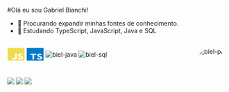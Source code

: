  #Olá eu sou Gabriel Bianchi!

- 👀 Procurando expandir minhas fontes de conhecimento.
- 🌱 Estudando TypeScript, JavaScript, Java e SQL

<div style="display: inline_block"><br>
  <img align="center" alt="biel-Js" height="30" width="40" src="https://raw.githubusercontent.com/devicons/devicon/master/icons/javascript/javascript-plain.svg">
  <img align="center" alt="biel-Ts" height="30" width="40" src="https://raw.githubusercontent.com/devicons/devicon/master/icons/typescript/typescript-plain.svg">
  <img align="center" alt="biel-java" height="30" width="40" src="https://cdn.jsdelivr.net/gh/devicons/devicon/icons/java/java-original.svg" />
  <img align="center" alt="biel-sql" height="30" width="40" src="https://cdn.jsdelivr.net/gh/devicons/devicon/icons/mysql/mysql-plain-wordmark.svg" />
 <img align="right" alt="biel-pic" height="110" style="border-radius:50px;" src="https://sm.ign.com/t/ign_br/screenshot/default/blob_truf.1200.jpg">
 
</div>

#


<div>
 
 <a href="https://instagram.com/bielcantarelli/" target="_blank"><img src="https://img.shields.io/badge/-Instagram-%23E4405F?style=for-the-badge&logo=instagram&logoColor=white" target="_blank"></a>
  <a href="mailto:gabrielcantarellli7@gmail.com"><img src="https://img.shields.io/badge/-Gmail-%23333?style=for-the-badge&logo=gmail&logoColor=white" target="_blank"></a>
  <a href="https://www.linkedin.com/in/gabriel-de-castro-cantarelli-bianchi-375043201/" target="_blank"><img src="https://img.shields.io/badge/-LinkedIn-%230077B5?style=for-the-badge&logo=linkedin&logoColor=white" target="_blank"></a> 
 


</div>
